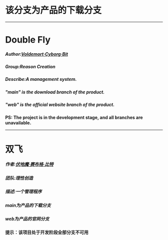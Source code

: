 <h1>该分支为产品的下载分支</h1>
<hr>
<h1>Double Fly</h1>
<h5>Author:<a href="https://github.com/Voldemort230102">Voldemort·Cyborg·Bit</a></h5>
<h5>Group:Reason Creation</h5>
<h5>Describe:A management system.</h5>
<h5>"main" is the download branch of the product.</h5>
<h5>"web" is the official website branch of the product.</h5>
<strong>PS: The project is in the development stage, and all branches are unavailable.</strong>
<hr>
<h1>双飞</h1>
<h5>作者:<a href="https://github.com/Voldemort230102">伏地魔·赛布格·比特</a></h5>
<h5>团队:理性创造</h5>
<h5>描述:一个管理程序</h5>
<h5>main为产品的下载分支</h5>
<h5>web为产品的官网分支</h5>
<strong>提示：该项目处于开发阶段全部分支不可用</strong>
